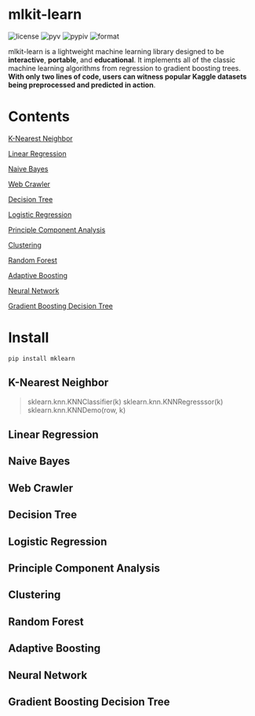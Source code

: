 mlkit-learn
===========
![license](https://img.shields.io/github/license/ryanxjhan/mlkit-learn.svg)
![pyv](https://img.shields.io/pypi/pyversions/mklearn.svg)
![pypiv](https://img.shields.io/pypi/v/mklearn.svg?color=green)
![format](https://img.shields.io/pypi/format/mklearn.svg)

mlkit-learn is a lightweight machine learning library designed to be **interactive**, **portable**, and **educational**. It implements all of the classic machine learning algorithms from regression to gradient boosting trees. **With only two lines of code, users can witness popular Kaggle datasets being preprocessed and predicted in action**.

Contents
===========
[K-Nearest Neighbor](#k-nearest-neightbor)

[Linear Regression](#linear-regression)

[Naive Bayes](#naive-bayes)

[Web Crawler](#crawler)

[Decision Tree](#decision-tree)

[Logistic Regression](#logistic-regression)

[Principle Component Analysis](#principle-component-analysis)

[Clustering](#clustering)

[Random Forest](#random-forest)

[Adaptive Boosting](#adaptive-boosting)

[Neural Network](#neural-network)

[Gradient Boosting Decision Tree](#gradient-boosting-decision-tree)


Install
===========
`pip install mklearn`

## K-Nearest Neighbor
> sklearn.knn.KNNClassifier(k)
> sklearn.knn.KNNRegresssor(k)
> sklearn.knn.KNNDemo(row, k)


## Linear Regression
## Naive Bayes
## Web Crawler
## Decision Tree
## Logistic Regression
## Principle Component Analysis
## Clustering
## Random Forest
## Adaptive Boosting
## Neural Network
## Gradient Boosting Decision Tree




